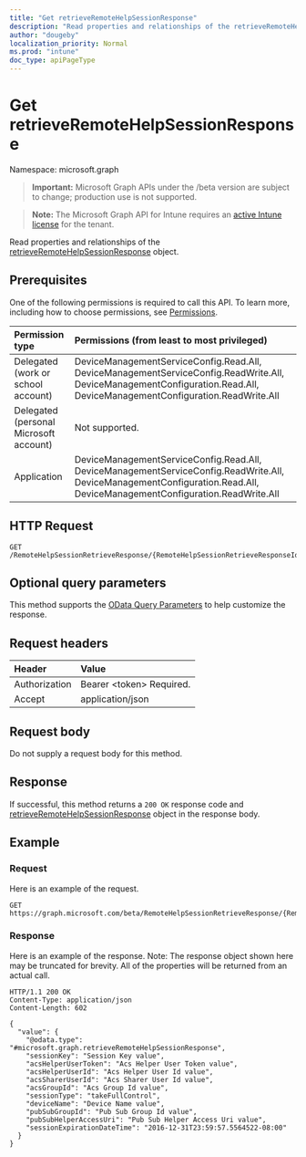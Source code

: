 ```yaml
---
title: "Get retrieveRemoteHelpSessionResponse"
description: "Read properties and relationships of the retrieveRemoteHelpSessionResponse object."
author: "dougeby"
localization_priority: Normal
ms.prod: "intune"
doc_type: apiPageType
---
```


# Get retrieveRemoteHelpSessionResponse

Namespace: microsoft.graph

> **Important:** Microsoft Graph APIs under the /beta version are subject to change; production use is not supported.

> **Note:** The Microsoft Graph API for Intune requires an [active Intune license](https://go.microsoft.com/fwlink/?linkid=839381) for the tenant.

Read properties and relationships of the [retrieveRemoteHelpSessionResponse](../resources/intune-remoteassistance-retrieveremotehelpsessionresponse.md) object.

## Prerequisites
One of the following permissions is required to call this API. To learn more, including how to choose permissions, see [Permissions](/graph/permissions-reference).

|Permission type|Permissions (from least to most privileged)|
|:---|:---|
|Delegated (work or school account)|DeviceManagementServiceConfig.Read.All, DeviceManagementServiceConfig.ReadWrite.All, DeviceManagementConfiguration.Read.All, DeviceManagementConfiguration.ReadWrite.All|
|Delegated (personal Microsoft account)|Not supported.|
|Application|DeviceManagementServiceConfig.Read.All, DeviceManagementServiceConfig.ReadWrite.All, DeviceManagementConfiguration.Read.All, DeviceManagementConfiguration.ReadWrite.All|

## HTTP Request
<!-- {
  "blockType": "ignored"
}
-->
``` http
GET /RemoteHelpSessionRetrieveResponse/{RemoteHelpSessionRetrieveResponseId}
```

## Optional query parameters
This method supports the [OData Query Parameters](/graph/query-parameters) to help customize the response.

## Request headers
|Header|Value|
|:---|:---|
|Authorization|Bearer &lt;token&gt; Required.|
|Accept|application/json|

## Request body
Do not supply a request body for this method.

## Response
If successful, this method returns a `200 OK` response code and [retrieveRemoteHelpSessionResponse](../resources/intune-remoteassistance-retrieveremotehelpsessionresponse.md) object in the response body.

## Example

### Request
Here is an example of the request.
``` http
GET https://graph.microsoft.com/beta/RemoteHelpSessionRetrieveResponse/{RemoteHelpSessionRetrieveResponseId}
```

### Response
Here is an example of the response. Note: The response object shown here may be truncated for brevity. All of the properties will be returned from an actual call.
``` http
HTTP/1.1 200 OK
Content-Type: application/json
Content-Length: 602

{
  "value": {
    "@odata.type": "#microsoft.graph.retrieveRemoteHelpSessionResponse",
    "sessionKey": "Session Key value",
    "acsHelperUserToken": "Acs Helper User Token value",
    "acsHelperUserId": "Acs Helper User Id value",
    "acsSharerUserId": "Acs Sharer User Id value",
    "acsGroupId": "Acs Group Id value",
    "sessionType": "takeFullControl",
    "deviceName": "Device Name value",
    "pubSubGroupId": "Pub Sub Group Id value",
    "pubSubHelperAccessUri": "Pub Sub Helper Access Uri value",
    "sessionExpirationDateTime": "2016-12-31T23:59:57.5564522-08:00"
  }
}
```






